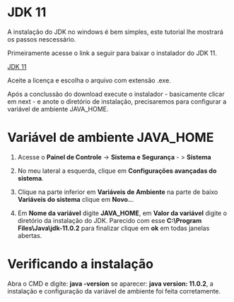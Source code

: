 # JDK 11


A instalação do JDK no windows é bem simples, este tutorial lhe mostrará os passos 
nescessário.

Primeiramente acesse o link a seguir para baixar o instalador do JDK 11. 

[JDK 11](https://www.oracle.com/technetwork/java/javase/downloads/jdk11-downloads-5066655.html) 

Aceite a licença e escolha o arquivo com extensão .exe. 

Após a conclussão do download execute o instalador - basicamente clicar em next - e anote o diretório de instalação, precisaremos para configurar a variável de ambiente JAVA_HOME. 


# Variável de ambiente JAVA_HOME


1. Acesse o **Painel de Controle** -> **Sistema e Segurança** - >  **Sistema**

2. No meu lateral a esquerda, clique em **Configurações avançadas do sistema**.

3. Clique na parte inferior em **Variáveis de Ambiente** na parte de baixo **Variáveis do sistema** clique em **Novo..**.

4. Em **Nome da variável** digite **JAVA_HOME**, em **Valor da variável** digite o diretório da instalação do JDK. Parecido com esse **C:\Program Files\Java\jdk-11.0.2** para finalizar clique em **ok** em todas janelas abertas.


# Verificando a instalação

Abra o CMD e digite: **java -version** se aparecer: **java version: 11.0.2**, a instalação e configuração da variável de ambiente foi feita corretamente.




